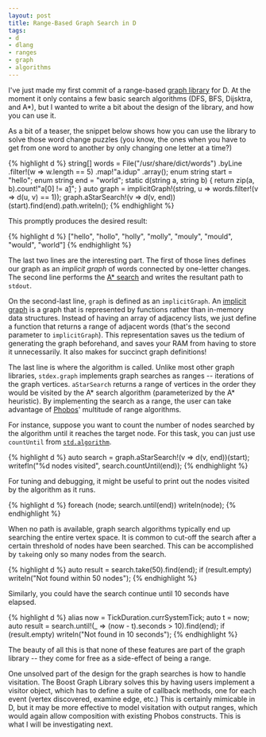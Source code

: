```yaml
---
layout: post
title: Range-Based Graph Search in D
tags:
- d
- dlang
- ranges
- graph
- algorithms
---
```

I've just made my first commit of a range-based [graph library][1] for D. At the
moment it only contains a few basic search algorithms (DFS, BFS, Dijsktra, and
A\*), but I wanted to write a bit about the design of the library, and how you
can use it.

As a bit of a teaser, the snippet below shows how you can use the library to
solve those word change puzzles (you know, the ones when you have to get from
one word to another by only changing one letter at a time?)

{% highlight d %}
string[] words = File("/usr/share/dict/words")
                 .byLine
                 .filter!(w => w.length == 5)
                 .map!"a.idup"
                 .array();
enum string start = "hello";
enum string end = "world";
static d(string a, string b) { return zip(a, b).count!"a[0] != a[1]"; }
auto graph = implicitGraph!(string, u => words.filter!(v => d(u, v) == 1));
graph.aStarSearch!(v => d(v, end))(start).find(end).path.writeln();
{% endhighlight %}

This promptly produces the desired result:

{% highlight d %}
["hello", "hollo", "holly", "molly", "mouly", "mould", "would", "world"]
{% endhighlight %}

The last two lines are the interesting part. The first of those lines defines
our graph as an *implicit graph* of words connected by one-letter changes. The
second line performs the [A\* search][4] and writes the resultant path to `stdout`.

On the second-last line, `graph` is defined as an `implicitGraph`.
An [implicit graph][2] is a graph that is represented by functions rather than
in-memory data structures. Instead of having an array of adjacency lists, we
just define a function that returns a range of adjacent words (that's the
second parameter to `implicitGraph`). This representation saves us the tedium
of generating the graph beforehand, and saves your RAM from having to store it
unnecessarily. It also makes for succinct graph definitions!

The last line is where the algorithm is called. Unlike most other graph
libraries, `stdex.graph` implements graph searches as ranges -- iterations
of the graph vertices. `aStarSearch` returns a range of vertices in the
order they would be visited by the A\* search algorithm (parameterized by the
A\* heuristic). By implementing the search as a range, the user can take
advantage of [Phobos][3]' multitude of range algorithms.

For instance, suppose you want to count the number of nodes searched by the
algorithm until it reaches the target node. For this task, you can just use
`countUntil` from [`std.algorithm`][5].

{% highlight d %}
auto search = graph.aStarSearch!(v => d(v, end))(start);
writefln("%d nodes visited", search.countUntil(end));
{% endhighlight %}

For tuning and debugging, it might be useful to print out the nodes visited
by the algorithm as it runs.

{% highlight d %}
foreach (node; search.until(end))
    writeln(node);
{% endhighlight %}

When no path is available, graph search algorithms typically end up searching
the entire vertex space. It is common to cut-off the search after a certain
threshold of nodes have been searched. This can be accomplished by `take`ing
only so many nodes from the search.

{% highlight d %}
auto result = search.take(50).find(end);
if (result.empty)
    writeln("Not found within 50 nodes");
{% endhighlight %}

Similarly, you could have the search continue until 10 seconds have elapsed.

{% highlight d %}
alias now = TickDuration.currSystemTick;
auto t = now;
auto result = search.until!(_ => (now - t).seconds > 10).find(end);
if (result.empty)
    writeln("Not found in 10 seconds");
{% endhighlight %}

The beauty of all this is that none of these features are part of the graph
library -- they come for free as a side-effect of being a range.

One unsolved part of the design for the graph searches is how to handle
visitation. The Boost Graph Library solves this by having users implement
a visitor object, which has to define a suite of callback methods, one for
each event (vertex discovered, examine edge, etc.) This is certainly mimicable
in D, but it may be more effective to model visitation with output ranges,
which would again allow composition with existing Phobos constructs. This is
what I will be investigating next.

[1]: https://github.com/Poita/stdex/blob/master/graph.d
[2]: http://en.wikipedia.org/wiki/Implicit_graph
[3]: http://dlang.org/phobos/
[4]: http://en.wikipedia.org/wiki/A*
[5]: http://dlang.org/phobos/std_algorithm.html